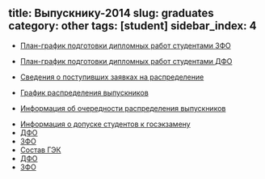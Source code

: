 title: Выпускнику-2014
slug: graduates
category: other
tags: [student]
sidebar_index: 4
---

-   [План-график подготовки дипломных работ студентами ЗФО](/files/plan_diplom.doc)
-   [План-график подготовки дипломных работ студентами ДФО](/files/plan_diplom_dfo.doc)
-   [Сведения о поступивших заявках на распределение](/files/raspred.doc)
-   [График распределения выпускников](/files/raspred_plan.doc)
-   [Информация об очередности распределения выпускников](/files/raspred_order.doc)
    <br>

    <li><a href="#" class="btn-slide2">Информация о допуске студентов к госэкзамену</a></li>
    <div id="panel2">
      <li><a href = "/files/inf_dopusk_dfo.doc">ДФО</a></li>
      <li><a href = "/files/inf_dopusk_dfo.doc">ЗФО</a></li>
    </div>
    <li><a href="#" class="btn-slide3">Состав ГЭК</a></li>
    <div id="panel3">
      <li><a href = "/files/sostav_gek_dfo.doc">ДФО</a></li>
      <li><a href = "/files/sostav_gek_zfo.doc">ЗФО</a></li>
    </div>
